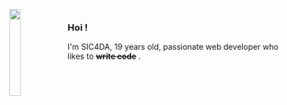 <img align="left" width="20%" src="https://img.itch.zone/aW1hZ2UvMTMyNzA1LzYwOTIyMy5naWY=/original/aiPnrv.gif">

### Hoi&nbsp;!

I'm SIC4DA, 19 years old, passionate web developer who likes to <del>**write code**</del> .


